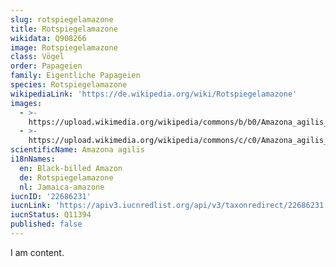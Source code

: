 ```yaml
---
slug: rotspiegelamazone
title: Rotspiegelamazone
wikidata: Q908266
image: Rotspiegelamazone
class: Vögel
order: Papageien
family: Eigentliche Papageien
species: Rotspiegelamazone
wikipediaLink: 'https://de.wikipedia.org/wiki/Rotspiegelamazone'
images:
  - >-
    https://upload.wikimedia.org/wikipedia/commons/b/b0/Amazona_agilis_-Cockpit_Country,_Jamaica-8_(1).jpg
  - >-
    https://upload.wikimedia.org/wikipedia/commons/c/c0/Amazona_agilis_-Portland_-Jamaica-6a.jpg
scientificName: Amazona agilis
i18nNames:
  en: Black-billed Amazon
  de: Rotspiegelamazone
  nl: Jamaica-amazone
iucnID: '22686231'
iucnLink: 'https://apiv3.iucnredlist.org/api/v3/taxonredirect/22686231'
iucnStatus: Q11394
published: false
---
```


I am content.
